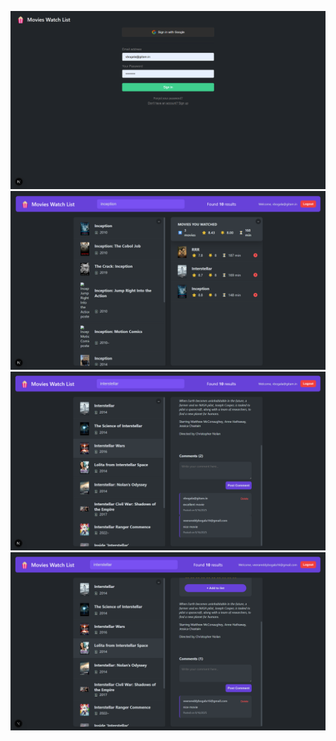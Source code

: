 ![Image Alt](https://github.com/VeeraReddyBogala/Movies-watch-list/blob/main/Screenshot%202025-09-16%20103921.png?raw=true)
![Image Alt](https://github.com/VeeraReddyBogala/Movies-watch-list/blob/main/Screenshot%202025-09-16%20103639.png?raw=true)
![Image Alt](https://github.com/VeeraReddyBogala/Movies-watch-list/blob/main/Screenshot%202025-09-16%20103458.png?raw=true)
![Image Alt](https://github.com/VeeraReddyBogala/Movies-watch-list/blob/main/Screenshot%202025-09-16%20103324.png?raw=true)

